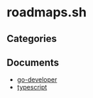 # roadmaps.sh

## Categories


## Documents
- [go-developer](go-developer.md)
- [typescript](typescript.md)